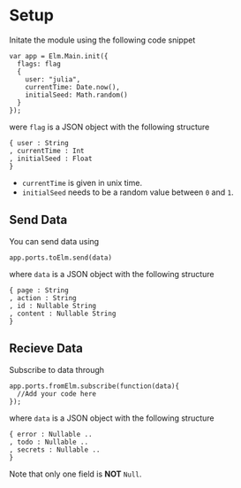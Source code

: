 # Setup

Initate the module using the following code snippet

```
var app = Elm.Main.init({
  flags: flag
  {
    user: "julia",
    currentTime: Date.now(),
    initialSeed: Math.random()
  }
});
```

were `flag` is a JSON object with the following structure

```
{ user : String
, currentTime : Int
, initialSeed : Float
}
```

* `currentTime` is given in unix time.
* `initialSeed` needs to be a random value between `0` and `1`.

## Send Data

You can send data using

```
app.ports.toElm.send(data)
```

where `data` is a JSON object with the following structure

```
{ page : String
, action : String
, id : Nullable String
, content : Nullable String
}
```

## Recieve Data

Subscribe to data through

```
app.ports.fromElm.subscribe(function(data){
  //Add your code here
});
```

where `data` is a JSON object with the following structure

```
{ error : Nullable ..
, todo : Nullable ..
, secrets : Nullable ..
}
```

Note that only one field is **NOT** `Null`.